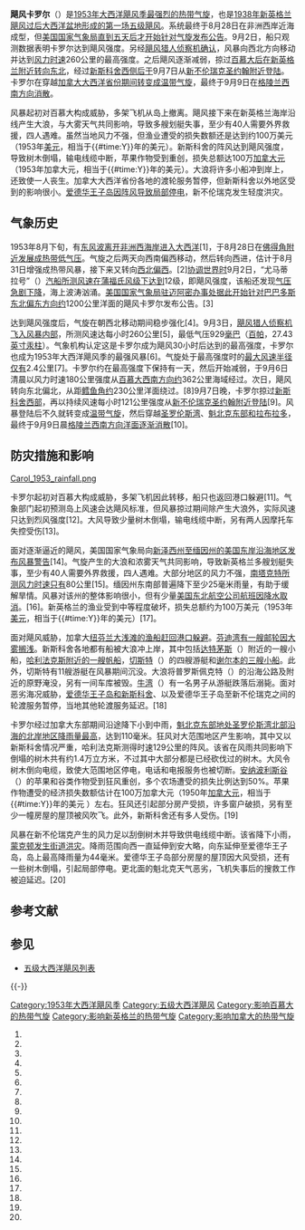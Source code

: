 **飓风卡罗尔**（）是[1953年大西洋飓风季最强烈的](../Page/1953年大西洋飓风季.md "wikilink")[热带气旋](https://zh.wikipedia.org/wiki/热带气旋 "wikilink")，也是[1938年新英格兰飓风过后大西洋盆地形成的第一场](https://zh.wikipedia.org/wiki/1938年新英格兰飓风 "wikilink")[五级飓风](../Page/五级大西洋飓风列表.md "wikilink")。系统最终于8月28日在非洲西岸近海成型，但[美国国家气象局直到五天后才开始针对气旋发布公告](../Page/美国国家海洋和大气管理局.md "wikilink")。9月2日，船只观测数据表明卡罗尔达到飓风强度。另经[飓风猎人侦察机确认](../Page/飓风猎人.md "wikilink")，风暴向西北方向移动并达到[风力时速](../Page/最大持续风速.md "wikilink")260公里的最高强度。之后飓风逐渐减弱，掠过[百慕大后在](../Page/百慕大.md "wikilink")[新英格兰附近转向东北](https://zh.wikipedia.org/wiki/新英格兰 "wikilink")，经过[新斯科舍西侧后于](https://zh.wikipedia.org/wiki/新斯科舍 "wikilink")9月7日从[新不伦瑞克](https://zh.wikipedia.org/wiki/新不伦瑞克 "wikilink")[圣约翰附近](../Page/圣约翰_\(新不伦瑞克\).md "wikilink")[登陆](https://zh.wikipedia.org/wiki/登陆_\(气象学\) "wikilink")。卡罗尔在穿越[加拿大大西洋省份期间转变成](../Page/加拿大大西洋省份.md "wikilink")[温带气旋](https://zh.wikipedia.org/wiki/温带气旋 "wikilink")，最终于9月9日在[格陵兰西南方向消散](../Page/格陵兰.md "wikilink")。

风暴起初对百慕大构成威胁，多架飞机从岛上撤离。飓风接下来在新英格兰海岸沿线产生大浪，与大雾天气共同影响，导致多艘划艇失事，至少有40人需要外界救援，四人遇难。虽然当地风力不强，但渔业遭受的损失数额还是达到约100万美元（1953年[美元](../Page/美元.md "wikilink")，相当于{{\#time:Y}}年的美元）。新斯科舍的阵风达到飓风强度，导致树木倒塌，输电线缆中断，苹果作物受到重创，损失总额达100万[加拿大元](https://zh.wikipedia.org/wiki/加拿大元 "wikilink")（1953年加拿大元，相当于{{\#time:Y}}年的美元）。大浪将许多小船冲到岸上，还致使一人丧生。加拿大大西洋省份各地的渡轮服务暂停，但新斯科舍以外地区受到的影响很小。[爱德华王子岛因阵风导致局部停电](https://zh.wikipedia.org/wiki/爱德华王子岛 "wikilink")，新不伦瑞克发生轻度洪灾。

## 气象历史

1953年8月下旬，有[东风波离开非洲西海岸进入大西洋](https://zh.wikipedia.org/wiki/东风波 "wikilink")\[1\]，于8月28日在[佛得角附近发展成](../Page/佛得角.md "wikilink")[热带低气压](https://zh.wikipedia.org/wiki/热带气旋 "wikilink")。气旋之后两天向西南偏西移动，然后转向西进，估计于8月31日增强成热带风暴，接下来又转向[西北偏西](../Page/罗盘方位.md "wikilink")。\[2\][协调世界时](../Page/协调世界时.md "wikilink")9月2日，“尤马蒂拉号”（）[汽船所测风速在](https://zh.wikipedia.org/wiki/蒸汽船 "wikilink")[蒲福氏风级下达到](https://zh.wikipedia.org/wiki/蒲福氏风级 "wikilink")12级，即飓风强度，该船还发现[气压急剧下降](../Page/气压.md "wikilink")，海上波涛汹涌。[美国国家气象局驻](../Page/美国国家海洋和大气管理局.md "wikilink")[迈阿密办事处据此开始针对](../Page/迈阿密.md "wikilink")[巴巴多斯东北偏东方向约](../Page/巴巴多斯.md "wikilink")1200公里洋面的飓风卡罗尔发布公告。\[3\]

达到飓风强度后，气旋在朝西北移动期间稳步强化\[4\]。9月3日，[飓风猎人侦察机飞入风暴内部](../Page/飓风猎人.md "wikilink")，所测风速达每小时260公里\[5\]，最低气压929[毫巴](../Page/巴.md "wikilink")（[百帕](../Page/帕斯卡.md "wikilink")，27.43[英寸汞柱](https://zh.wikipedia.org/wiki/英寸汞柱 "wikilink")）。气象机构认定这是卡罗尔成为飓风30小时后达到的最高强度，卡罗尔也成为1953年大西洋飓风季的最强风暴\[6\]。气旋处于最高强度时的[最大风速半径仅有](../Page/最大风速半径.md "wikilink")2.4公里\[7\]。卡罗尔约在最高强度下保持有一天，然后开始减弱，于9月6日清晨以风力时速180公里强度从[百慕大西南方向约](../Page/百慕大.md "wikilink")362公里海域经过。次日，飓风转向东北偏北，从距[鳕鱼角约](https://zh.wikipedia.org/wiki/鳕鱼角 "wikilink")230公里洋面绕过。\[8\]9月7日晚，卡罗尔掠过[新斯科舍西部](https://zh.wikipedia.org/wiki/新斯科舍 "wikilink")，再以持续风速每小时121公里强度从[新不伦瑞克](https://zh.wikipedia.org/wiki/新不伦瑞克 "wikilink")[圣约翰附近](../Page/圣约翰_\(新不伦瑞克\).md "wikilink")[登陆](https://zh.wikipedia.org/wiki/登陆_\(气象学\) "wikilink")\[9\]。风暴登陆后不久就转变成[温带气旋](https://zh.wikipedia.org/wiki/温带气旋 "wikilink")，然后穿越[圣罗伦斯湾](https://zh.wikipedia.org/wiki/圣罗伦斯湾 "wikilink")、[魁北克东部和](https://zh.wikipedia.org/wiki/魁北克 "wikilink")[拉布拉多](../Page/拉布拉多.md "wikilink")，最终于9月9日晨[格陵兰西南方向洋面逐渐消散](../Page/格陵兰.md "wikilink")\[10\]。

## 防灾措施和影响

[Carol_1953_rainfall.png](https://zh.wikipedia.org/wiki/File:Carol_1953_rainfall.png "fig:Carol_1953_rainfall.png")

卡罗尔起初对百慕大构成威胁，多架飞机因此转移，船只也返回港口躲避\[11\]。气象部门起初预测岛上风速会达飓风标准，但风暴掠过期间除产生大浪外，实际风速只达到烈风强度\[12\]。大风导致少量树木倒塌，输电线缆中断，另有两人因摩托车失控受伤\[13\]。

面对逐渐逼近的飓风，美国国家气象局向[新泽西州至](../Page/新泽西州.md "wikilink")[缅因州的](../Page/缅因州.md "wikilink")[美国东岸沿海地区发布](https://zh.wikipedia.org/wiki/美国东岸 "wikilink")[风暴警告](https://zh.wikipedia.org/wiki/热带气旋警告 "wikilink")\[14\]。气旋产生的大浪和浓雾天气共同影响，导致新英格兰多艘划艇失事，至少有40人需要外界救援，四人遇难。大部分地区的风力不强，[南塔克特所测风力时速只有](../Page/南塔克特.md "wikilink")80公里\[15\]。缅因州东南部普遍降下至少25毫米雨量，有助于缓解旱情。风暴对该州的整体影响很小，但有少量[美国东北航空公司航班因降水取消](https://zh.wikipedia.org/wiki/美国东北航空 "wikilink")。\[16\]。新英格兰的渔业受到中等程度破坏，损失总额约为100万美元（1953年[美元](../Page/美元.md "wikilink")，相当于{{\#time:Y}}年的美元）\[17\]。

面对飓风威胁，加拿大[纽芬兰大浅滩的渔船赶回港口躲避](https://zh.wikipedia.org/wiki/纽芬兰大浅滩 "wikilink")。[芬迪湾有一艘](../Page/芬迪湾.md "wikilink")[邮轮因大雾搁浅](https://zh.wikipedia.org/wiki/邮轮 "wikilink")。新斯科舍各地都有船被大浪冲上岸，其中包括[达特茅斯](https://zh.wikipedia.org/wiki/达特茅斯_\(新斯科舍\) "wikilink")（）附近的一艘小船，[哈利法克斯附近的一艘帆船](../Page/哈利法克斯.md "wikilink")，[切斯特](https://zh.wikipedia.org/wiki/切斯特_\(新斯科舍\) "wikilink")（）的四艘游艇和[谢尔本的三艘小船](https://zh.wikipedia.org/wiki/谢尔本_\(新斯科舍\) "wikilink")。此外，切斯特有11艘游艇在风暴期间沉没。大浪将普罗斯佩克特（）的沿海公路及附近的原野淹没，另有一间车库被毁。[牛湾](https://zh.wikipedia.org/wiki/牛湾_\(新斯科舍\) "wikilink")（）有一名男子从游艇跌落后溺毙。面对恶劣海况威胁，[爱德华王子岛和新斯科舍](https://zh.wikipedia.org/wiki/爱德华王子岛 "wikilink")、以及爱德华王子岛至新不伦瑞克之间的轮渡服务暂停，当地其他轮渡服务延迟。\[18\]

卡罗尔经过加拿大东部期间沿途降下小到中雨，[魁北克东部地处圣罗伦斯湾北部沿海的](https://zh.wikipedia.org/wiki/魁北克 "wikilink")[北岸地区降雨量最高](../Page/北岸_\(魁北克省\).md "wikilink")，达到110毫米。狂风对大范围地区产生影响，其中又以新斯科舍情况严重，哈利法克斯测得时速129公里的阵风。该省在风雨共同影响下倒塌的树木共有约1.4万立方米，不过其中大部分都是已经砍伐过的树木。大风令树木倒向电缆，致使大范围地区停电，电话和电报服务也被切断。[安纳波利斯谷](https://zh.wikipedia.org/wiki/安纳波利斯谷 "wikilink")（）的苹果和谷类作物受到狂风重创，多个农场遭受的损失比例达到50%。苹果作物遭受的经济损失数额估计在100万加拿大元（1950年[加拿大元](https://zh.wikipedia.org/wiki/加拿大元 "wikilink")，相当于{{\#time:Y}}年的美元
）左右。狂风还引起部分房产受损，许多窗户破损，另有至少一幢房屋的屋顶被风吹飞。此外，新斯科舍还有多人受伤。\[19\]

风暴在新不伦瑞克产生的风力足以刮倒树木并导致供电线缆中断。该省降下小雨，[蒙克顿发生街道洪灾](../Page/蒙克顿.md "wikilink")。降雨范围向西一直延伸到安大略，向东延伸至爱德华王子岛，岛上最高降雨量为44毫米。爱德华王子岛部分房屋的屋顶因大风受损，还有一些树木倒塌，引起局部停电。更北面的魁北克天气恶劣，飞机失事后的搜救工作被迫延迟。\[20\]

## 参考文献

## 参见

  - [五级大西洋飓风列表](../Page/五级大西洋飓风列表.md "wikilink")

{{-}}

[Category:1953年大西洋飓风季](https://zh.wikipedia.org/wiki/Category:1953年大西洋飓风季 "wikilink")
[Category:五级大西洋飓风](https://zh.wikipedia.org/wiki/Category:五级大西洋飓风 "wikilink")
[Category:影响百慕大的热带气旋](https://zh.wikipedia.org/wiki/Category:影响百慕大的热带气旋 "wikilink")
[Category:影响新英格兰的热带气旋](https://zh.wikipedia.org/wiki/Category:影响新英格兰的热带气旋 "wikilink")
[Category:影响加拿大的热带气旋](https://zh.wikipedia.org/wiki/Category:影响加拿大的热带气旋 "wikilink")

1.
2.

3.

4.
5.
6.
7.

8.
9.

10.
11.

12.

13.

14.

15.

16.

17.
18.
19.
20.